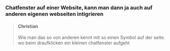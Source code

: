 ### Chatfenster auf einer Website, kann man dann ja auch auf anderen eigenen webseiten intigrieren

> #### Christian
> Wie man das so von anderen kennt mit so einen Symbol auf der seite. wo beim draufklicken ein kleinen chatfenster aufgeht
